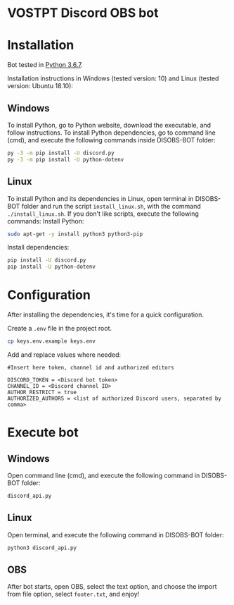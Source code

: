 # VOSTPT Discord OBS bot

# Installation
Bot tested in [Python 3.6.7](https://www.python.org/downloads/release/python-367/).

Installation instructions in Windows (tested version: 10) and Linux (tested version: Ubuntu 18.10):

## Windows
To install Python, go to Python website, download the executable, and follow instructions.
To install Python dependencies, go to command line (cmd), and execute the following commands inside DISOBS-BOT folder:
```sh
py -3 -m pip install -U discord.py
py -3 -m pip install -U python-dotenv
```

## Linux
To install Python and its dependencies in Linux, open terminal in DISOBS-BOT folder and run the script `install_linux.sh`, with the command `./install_linux.sh`.
If you don't like scripts, execute the following commands:
Install Python:
```sh
sudo apt-get -y install python3 python3-pip
```
Install dependencies:
```sh
pip install -U discord.py
pip install -U python-dotenv
```

# Configuration
After installing the dependencies, it's time for a quick configuration.

Create a `.env` file in the project root.

```sh
cp keys.env.example keys.env
```
 
Add and replace values where needed:

```
#Insert here token, channel id and authorized editors

DISCORD_TOKEN = <Discord bot token>
CHANNEL_ID = <Discord channel ID>
AUTHOR_RESTRICT = true
AUTHORIZED_AUTHORS = <list of authorized Discord users, separated by comma>
```

# Execute bot

## Windows

Open command line (cmd), and execute the following command in DISOBS-BOT folder:
```sh
discord_api.py
```

## Linux

Open terminal, and execute the following command in DISOBS-BOT folder:
```sh
python3 discord_api.py
```

## OBS

After bot starts, open OBS, select the text option, and choose the import from file option, select `footer.txt`, and enjoy!
